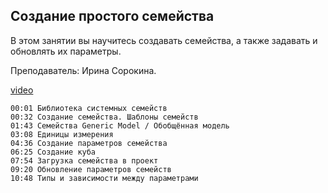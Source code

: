 ## Создание простого семейства

В этом занятии вы научитесь создавать семейства, а также задавать и обновлять их параметры.

Преподаватель: Ирина Сорокина.

[video](https://player.softculture.cc/embed/online/RVT/RVT_42.17.02_L4-2_Simple_Family)

``` chapters
00:01 Библиотека системных семейств
00:32 Создание семейства. Шаблоны семейств
01:43 Семейства Generic Model / Обобщённая модель
03:08 Единицы измерения
04:36 Создание параметров семейства
06:25 Создание куба
07:54 Загрузка семейства в проект
09:20 Обновление параметров семейств
10:48 Типы и зависимости между параметрами
```
